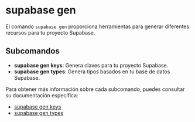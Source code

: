 # supabase gen

El comando `supabase gen` proporciona herramientas para generar diferentes recursos para tu proyecto Supabase.

## Subcomandos

- **supabase gen keys**: Genera claves para tu proyecto Supabase.
- **supabase gen types**: Genera tipos basados en tu base de datos Supabase.

Para obtener más información sobre cada subcomando, puedes consultar su documentación específica:

- [supabase gen keys](https://claude.ai/docs/reference/cli/supabase-gen-keys)
- [supabase gen types](https://claude.ai/docs/reference/cli/supabase-gen-types)
